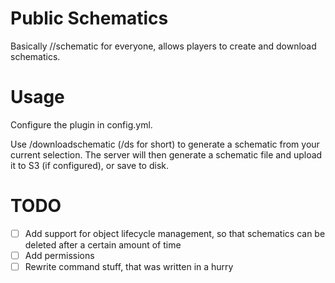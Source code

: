 # Public Schematics
Basically //schematic for everyone, allows players to create and download schematics.

# Usage
Configure the plugin in config.yml.

Use /downloadschematic (/ds for short) to generate a schematic from your current selection.
The server will then generate a schematic file and upload it to S3 (if configured), or save to disk.

# TODO
 - [ ] Add support for object lifecycle management, so that schematics can be deleted after a certain amount of time 
 - [ ] Add permissions
 - [ ] Rewrite command stuff, that was written in a hurry
